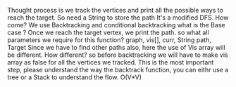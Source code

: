 Thought process is we track the vertices and print all the possible ways to reach the target. So need a String to store the path
It's a modified DFS. How come? We use Backtracking and conditional backtracking
what is the Base case ? Once we reach the target vertex, we print the path. 
so what all parameters we require for this function? graph, vis[], curr, String path, Target
Since we have to find other paths also, here the use of Vis array will be different. How different? so before backtracking we will have to make vis array as false for all the vertices we tracked. This is the most important step, please understand the way the backtrack function, you can eithr use a tree or a Stack to understand the flow. 
O(V*V)
